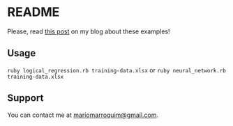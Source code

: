 README
======

Please, read [this post](http://mariomarroquim.github.io/blog/2013/09/11/ruby-introducao-a-regressao-logistica-e-redes-neurais/) on my blog about these examples!

Usage
-----

```ruby logical_regression.rb training-data.xlsx``` or ```ruby neural_network.rb training-data.xlsx```

Support
-------

You can contact me at mariomarroquim@gmail.com.

